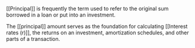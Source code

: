 [[Principal]] is frequently the term used to refer to the original sum borrowed in a loan or put into an investment. 

The [[principal]] amount serves as the foundation for calculating [[Interest rates (r)]], the returns on an investment, amortization schedules, and other parts of a transaction.